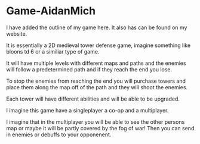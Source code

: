 # Game-AidanMich

I have added the outline of my game here. It also has can be found on my website.

It is essentially a 2D medieval tower defense game, imagine something like bloons td 6 or a similiar type of game.

It will have multiple levels with different maps and paths and the enemies will follow a predetermined path and if they reach the end you lose.

To stop the enemies from reaching the end you will purchase towers and place them along the map off of the path and they will shoot the enemies.

Each tower will have different abilities and will be able to be upgraded.

I imagine this game have a singleplayer a co-op and a multiplayer.

I imagine that in the multiplayer you will be able to see the other persons map or maybe it will be partly covered by the fog of war!
Then you can send in enemies or debuffs to your opponenent.
